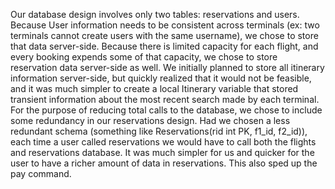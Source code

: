 Our database design involves only two tables: reservations and users. Because User information needs to be consistent across terminals
(ex: two terminals cannot create users with the same username), we chose to store that data server-side. Because there is limited capacity
for each flight, and every booking expends some of that capacity, we chose to store reservation data server-side as well. We initially
planned to store all itinerary information server-side, but quickly realized that it would not be feasible, and it was much simpler to 
create a local Itinerary variable that stored transient information about the most recent search made by each terminal. 
For the purpose of reducing total calls to the database, we chose to include some redundancy in our reservations design. Had we chosen a 
less redundant schema (something like Reservations(rid int PK, f1_id, f2_id)), each time a user called reservations we would have to call 
both the flights and reservations database. It was much simpler for us and quicker for the user to have a richer amount of data in 
reservations. This also sped up the pay command. 
